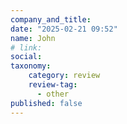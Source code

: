 ```yaml
---
company_and_title: 
date: "2025-02-21 09:52"
name: John
# link:
social: 
taxonomy:
    category: review
    review-tag:
      - other
published: false
---
```



